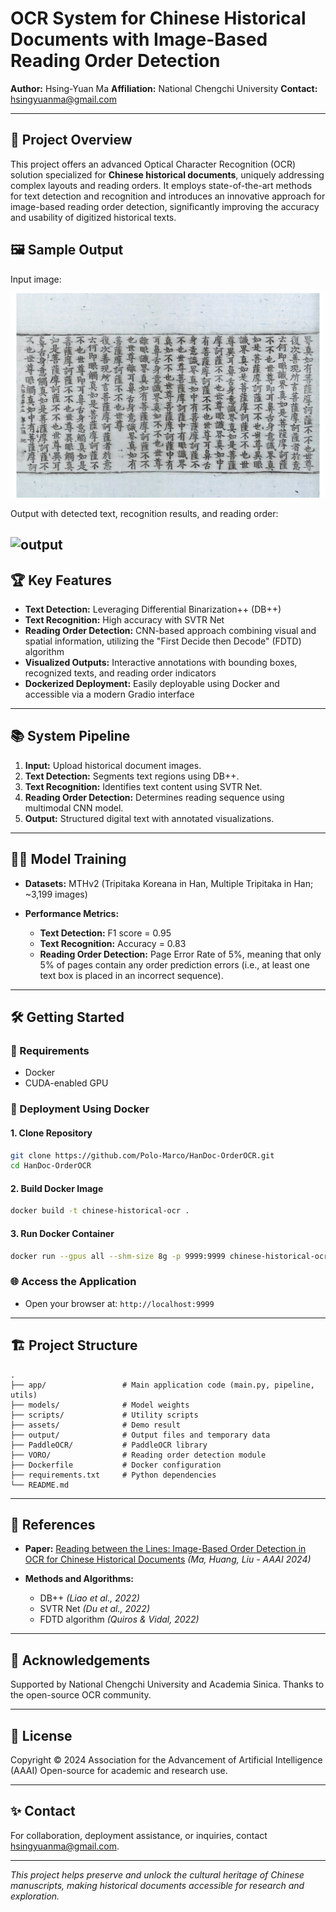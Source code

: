 # OCR System for Chinese Historical Documents with Image-Based Reading Order Detection

**Author:** Hsing-Yuan Ma
**Affiliation:** National Chengchi University
**Contact:** [hsingyuanma@gmail.com](mailto:hsingyuanma@gmail.com)

---

## 🚀 Project Overview

This project offers an advanced Optical Character Recognition (OCR) solution specialized for **Chinese historical documents**, uniquely addressing complex layouts and reading orders. It employs state-of-the-art methods for text detection and recognition and introduces an innovative approach for image-based reading order detection, significantly improving the accuracy and usability of digitized historical texts.

## 🖼️ Sample Output

Input image:

![input](assets/example_1.jpg)

Output with detected text, recognition results, and reading order:

![output](assets/example_1_result.png)
---

## 🏆 Key Features

* **Text Detection:** Leveraging Differential Binarization++ (DB++)
* **Text Recognition:** High accuracy with SVTR Net
* **Reading Order Detection:** CNN-based approach combining visual and spatial information, utilizing the "First Decide then Decode" (FDTD) algorithm
* **Visualized Outputs:** Interactive annotations with bounding boxes, recognized texts, and reading order indicators
* **Dockerized Deployment:** Easily deployable using Docker and accessible via a modern Gradio interface

---

## 📚 System Pipeline

1. **Input:** Upload historical document images.
2. **Text Detection:** Segments text regions using DB++.
3. **Text Recognition:** Identifies text content using SVTR Net.
4. **Reading Order Detection:** Determines reading sequence using multimodal CNN model.
5. **Output:** Structured digital text with annotated visualizations.

---

## 🧑‍🔬 Model Training

* **Datasets:** MTHv2 (Tripitaka Koreana in Han, Multiple Tripitaka in Han; \~3,199 images)
* **Performance Metrics:**

  * **Text Detection:** F1 score = 0.95
  * **Text Recognition:** Accuracy = 0.83
  * **Reading Order Detection:** Page Error Rate of 5%, meaning that only 5% of pages contain any order prediction errors (i.e., at least one text box is placed in an incorrect sequence).

---

## 🛠️ Getting Started

### 📌 Requirements

* Docker
* CUDA-enabled GPU

### 🐳 Deployment Using Docker

#### 1. **Clone Repository**

```bash
git clone https://github.com/Polo-Marco/HanDoc-OrderOCR.git
cd HanDoc-OrderOCR
```

#### 2. **Build Docker Image**

```bash
docker build -t chinese-historical-ocr .
```

#### 3. **Run Docker Container**

```bash
docker run --gpus all --shm-size 8g -p 9999:9999 chinese-historical-ocr
```

### 🌐 Access the Application

* Open your browser at: `http://localhost:9999`

---

## 🏗️ Project Structure

```
.
├── app/                 # Main application code (main.py, pipeline, utils)
├── models/              # Model weights
├── scripts/             # Utility scripts
├── assets/              # Demo result
├── output/              # Output files and temporary data
├── PaddleOCR/           # PaddleOCR library
├── VORO/                # Reading order detection module
├── Dockerfile           # Docker configuration
├── requirements.txt     # Python dependencies
└── README.md
```

---

## 📖 References

* **Paper:** [Reading between the Lines: Image-Based Order Detection in OCR for Chinese Historical Documents](https://ojs.aaai.org/index.php/AAAI/article/view/30572) *(Ma, Huang, Liu - AAAI 2024)*
* **Methods and Algorithms:**

  * DB++ *(Liao et al., 2022)*
  * SVTR Net *(Du et al., 2022)*
  * FDTD algorithm *(Quiros & Vidal, 2022)*

---

## 🙏 Acknowledgements

Supported by National Chengchi University and Academia Sinica. Thanks to the open-source OCR community.

---

## 📢 License

Copyright © 2024
Association for the Advancement of Artificial Intelligence (AAAI)
Open-source for academic and research use.

---

## ✨ Contact

For collaboration, deployment assistance, or inquiries, contact [hsingyuanma@gmail.com](mailto:hsingyuanma@gmail.com).

---

*This project helps preserve and unlock the cultural heritage of Chinese manuscripts, making historical documents accessible for research and exploration.*
